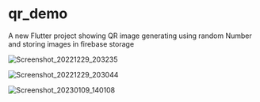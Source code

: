 # qr_demo

A new Flutter project showing QR image generating using random Number and storing images in firebase storage

![Screenshot_20221229_203235](https://user-images.githubusercontent.com/93113467/219571827-6ff65eef-212c-4711-a4c9-38f6c232ea9e.png)


![Screenshot_20221229_203044](https://user-images.githubusercontent.com/93113467/219571849-c2363d86-caf8-4a50-a2f1-6f28eccce20c.png)




![Screenshot_20230109_140108](https://user-images.githubusercontent.com/93113467/219571996-df5a0810-3ddd-45d9-9b2f-e5642432d135.png)

